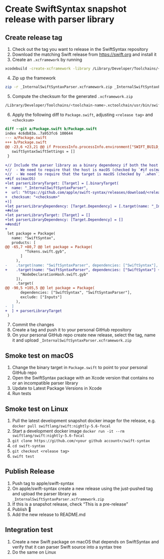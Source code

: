 # Create SwiftSyntax snapshot release with parser library

## Create release tag
1. Check out the tag you want to release in the SwiftSyntax repository
2. Download the matching Swift release from <https://swift.org> and install it
3. Create an `.xcframework` by running 
```bash
xcodebuild -create-xcframework -library /Library/Developer/Toolchains/<toolchain-name>.xctoolchain/usr/lib/swift/macosx/lib_InternalSwiftSyntaxParser.dylib -output _InternalSwiftSyntaxParser.xcframework
```
4. Zip up the framework
```bash
zip -r _InternalSwiftSyntaxParser.xcframework.zip _InternalSwiftSyntaxParser.xcframework
```
5. Compute the checksum for the generated `.xcframework.zip`
```bash
/Library/Developer/Toolchains/<toolchain-name>.xctoolchain/usr/bin/swift package --package-path /path/to/swift-syntax/ compute-checksum _InternalSwiftSyntaxParser.xcframework.zip
```
6. Apply the following diff to `Package.swift`, adjusting `<release tag>` and `<checksum>`
```diff
diff --git a/Package.swift b/Package.swift
index 4c6db83a..7a953fc6 100644
--- a/Package.swift
+++ b/Package.swift
@@ -23,6 +23,21 @@ if ProcessInfo.processInfo.environment["SWIFT_BUILD_SCRIPT_ENVIRONMENT"] != nil
   swiftSyntaxSwiftSettings = []
 }
 
+// Include the parser library as a binary dependency if both the host and the target are macOS.
+//  - We need to require that the host is macOS (checked by `#if os(macOS)`) because package resolve will download and unzip the referenced framework, which requires `unzip` to be installed. Only macOS guarantees that `unzip` is installed, the Swift Docker images don’t have unzip installed, so package resolve would fail.
+//  - We need to require that the target is macOS (checked by `.when`) because binary dependencies are only supported by SwiftPM on macOS.
+#if os(macOS)
+let parserLibraryTarget: [Target] = [.binaryTarget(
+  name: "_InternalSwiftSyntaxParser",
+  url: "https://github.com/apple/swift-syntax/releases/download/<release tag>/_InternalSwiftSyntaxParser.xcframework.zip",
+  checksum: "<checksum>"
+)]
+let parserLibraryDependency: [Target.Dependency] = [.target(name: "_InternalSwiftSyntaxParser", condition: .when(platforms: [.macOS]))]
+#else
+let parserLibraryTarget: [Target] = []
+let parserLibraryDependency: [Target.Dependency] = []
+#endif
+
 let package = Package(
   name: "SwiftSyntax",
   products: [
@@ -65,7 +80,7 @@ let package = Package(
         "Tokens.swift.gyb",
       ]
     ),
-    .target(name: "SwiftSyntaxParser", dependencies: ["SwiftSyntax"], exclude: [
+    .target(name: "SwiftSyntaxParser", dependencies: ["SwiftSyntax"] + parserLibraryDependency, exclude: [
       "NodeDeclarationHash.swift.gyb"
     ]),
     .target(
@@ -90,5 +105,5 @@ let package = Package(
       dependencies: ["SwiftSyntax", "SwiftSyntaxParser"],
       exclude: ["Inputs"]
     ),
-  ]
+  ] + parserLibraryTarget
 )
```
7. Commit the changes
8. Create a tag and push it to your personal GitHub repository
9. On your personal GitHub repo create new release, select the tag, name it and upload `_InternalSwiftSyntaxParser.xcframework.zip`

## Smoke test on macOS

1. Change the binary target in `Package.swift` to point to your personal GitHub repo
2. Open the SwiftSyntax package with an Xcode version that contains no or an incompatible parser library
3. Update to Latest Package Versions in Xcode
4. Run tests

## Smoke test on Linux

1. Pull the latest development snapshot docker image for the release, e.g. `docker pull swiftlang/swift:nightly-5.6-focal`
2. Start a development docker image `docker run -it --rm swiftlang/swift:nightly-5.6-focal`
3. `git clone https://github.com/<your github account>/swift-syntax`
4. `cd swift-syntax`
5. `git checkout <release tag>`
6. `swift test`

## Publish Release

1. Push tag to apple/swift-syntax
2. On apple/swift-syntax create a new release using the just-pushed tag and upload the parser library as `_InternalSwiftSyntaxParser.xcframework.zip`
3. If this is a snapshot release, check “This is a pre-release”
4. Publish 🎉
5. Add the new release to README.md

## Integration test

1. Create a new Swift package on macOS that depends on SwiftSyntax and verify that it can parser Swift source into a syntax tree
2. Do the same on Linux

